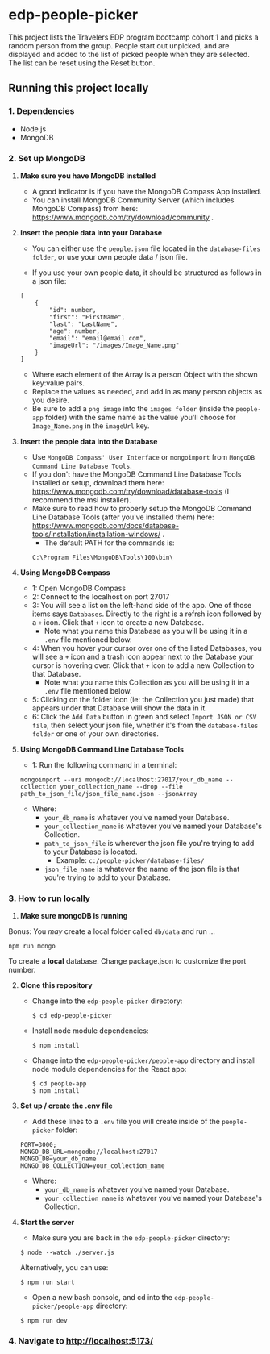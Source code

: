 # edp-people-picker

This project lists the Travelers EDP program bootcamp cohort 1 and picks a random person from the group. People start out unpicked, and are displayed and added to the list of picked people when they are selected. The list can be reset using the Reset button.

## Running this project locally

### 1. Dependencies
- Node.js
- MongoDB

### 2. Set up MongoDB
1. **Make sure you have MongoDB installed**
    - A good indicator is if you have the MongoDB Compass App installed.
    - You can install MongoDB Community Server (which includes MongoDB Compass) from here: https://www.mongodb.com/try/download/community .

2. **Insert the people data into your Database**
    - You can either use the `people.json` file located in the `database-files folder`, or use your own people data / json file.

    - If you use your own people data, it should be structured as follows in a json file:
    ```
    [
        {
            "id": number,
            "first": "FirstName",
            "last": "LastName",
            "age": number,
            "email": "email@email.com",
            "imageUrl": "/images/Image_Name.png"
        }
    ]
    ```
    - Where each element of the Array is a person Object with the shown key:value pairs.
    - Replace the values as needed, and add in as many person objects as you desire.
    - Be sure to add a `png image` into the `images folder` (inside the `people-app` folder) with the same name as the value you'll choose for `Image_Name.png` in the `imageUrl` key.
    
3. **Insert the people data into the Database**
    - Use `MongoDB Compass' User Interface` or `mongoimport` from `MongoDB Command Line Database Tools`.
    - If you don't have the MongoDB Command Line Database Tools installed or setup, download them here: https://www.mongodb.com/try/download/database-tools (I recommend the msi installer).
    - Make sure to read how to properly setup the MongoDB Command Line Database Tools (after you've installed them) here: https://www.mongodb.com/docs/database-tools/installation/installation-windows/ .
        - The default PATH for the commands is:
        ```
        C:\Program Files\MongoDB\Tools\100\bin\
        ```

4. **Using MongoDB Compass**
    - 1: Open MongoDB Compass
    - 2: Connect to the localhost on port 27017
    - 3: You will see a list on the left-hand side of the app. One of those items says `Databases`. Directly to the right is a refrsh icon followed by a `+` icon. Click that `+` icon to create a new Database.
        - Note what you name this Database as you will be using it in a `.env` file mentioned below.
    - 4: When you hover your cursor over one of the listed Databases, you will see a `+` icon and a trash icon appear next to the Database your cursor is hovering over. Click that `+` icon to add a new Collection to that Database.
        - Note what you name this Collection as you will be using it in a `.env` file mentioned below.
    - 5: Clicking on the folder icon (ie: the Collection you just made) that appears under that Database will show the data in it.
    - 6: Click the `Add Data` button in green and select `Import JSON or CSV file`, then select your json file, whether it's from the `database-files folder` or one of your own directories.

5. **Using MongoDB Command Line Database Tools**
    - 1: Run the following command in a terminal:
    ```
    mongoimport --uri mongodb://localhost:27017/your_db_name --collection your_collection_name --drop --file path_to_json_file/json_file_name.json --jsonArray
    ```
    - Where:
        - `your_db_name` is whatever you've named your Database.
        - `your_collection_name` is whatever you've named your Database's Collection.
        - `path_to_json_file` is wherever the json file you're trying to add to your Database is located.
            - Example: `c:/people-picker/database-files/`
        - `json_file_name` is whatever the name of the json file is that you're trying to add to your Database.

### 3. How to run locally
1. **Make sure mongoDB is running**

Bonus: You *may* create a local folder called `db/data` and run ...
  ```
  npm run mongo
  ```
To create a **local** database. Change package.json to customize the port number.

2. **Clone this repository**
    - Change into the `edp-people-picker` directory:
        ```
        $ cd edp-people-picker
        ```
    - Install node module dependencies:
        ```
        $ npm install
        ```
    - Change into the `edp-people-picker/people-app` directory and install node module dependencies for the React app:
        ```
        $ cd people-app
        $ npm install
        ```

3. **Set up / create the .env file**
    - Add these lines to a `.env` file you will create inside of the `people-picker` folder:
    ```
    PORT=3000;
    MONGO_DB_URL=mongodb://localhost:27017
    MONGO_DB=your_db_name
    MONGO_DB_COLLECTION=your_collection_name
    ```
    - Where:
        - `your_db_name` is whatever you've named your Database.
        - `your_collection_name` is whatever you've named your Database's Collection.

4. **Start the server**
    - Make sure you are back in the `edp-people-picker` directory:
    ```
    $ node --watch ./server.js
    ```
    Alternatively, you can use:
   ```
   $ npm run start
   ```
   - Open a new bash console, and cd into the `edp-people-picker/people-app` directory:
   ```
   $ npm run dev
   ```

### 4. Navigate to [http://localhost:5173/](http://localhost:5173/)
